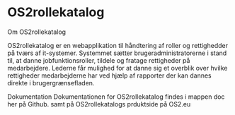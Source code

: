 # OS2rollekatalog
Om OS2rollekatalog

OS2rollekatalog er en webapplikation til håndtering af roller og rettighedder på tværs af it-systemer. Systemmet sætter brugeradministratorerne i stand til, at danne jobfunktionsroller, tildele og fratage rettigheder på medarbejdere.
Lederne får mulighed for at danne sig et overblik over hvilke rettigheder medarbejderne har ved hjælp af rapporter der kan dannes direkte i brugergrænsefladen.

Dokumentation
Dokumentationen for OS2rollekatalog findes i mappen doc her på Github. samt på OS2rollekatalogs prduktside på OS2.eu



